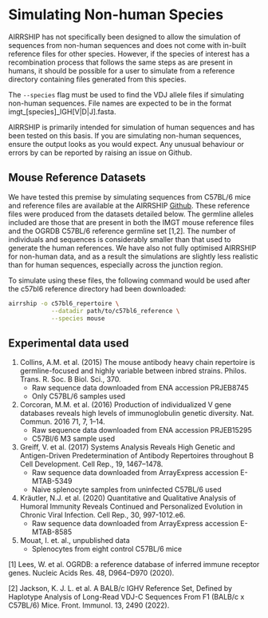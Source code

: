 # Simulating Non-human Species

AIRRSHIP has not specifically been designed to allow the simulation of sequences from non-human sequences and does not come with in-built reference files for other species. However, if the species of interest has a recombination process that follows the same steps as are present in humans, it should be possible for a user to simulate from a reference directory containing files generated from this species.

The ```--species``` flag must be used to find the VDJ allele files if simulating non-human sequences. File names are expected to be in the format imgt_[species]_IGH[V|D|J].fasta. 

AIRRSHIP is primarily intended for simulation of human sequences and has been tested on this basis. If you are simulating non-human sequences, ensure the output looks as you would expect. Any unusual behaviour or errors by can be reported by raising an issue on Github. 


## Mouse Reference Datasets

We have tested this premise by simulating sequences from C57BL/6 mice and reference files are available at the AIRRSHIP [Github](https://github.com/Cowanlab/airrship/c57bl6_reference). These reference files were produced from the datasets detailed below. The germline alleles included are those that are present in both the IMGT mouse reference files and the OGRDB C57BL/6 reference germline set [1,2]. The number of individuals and sequences is considerably smaller than that used to generate the human references. We have also not fully optimised AIRRSHIP for non-human data, and as a result the simulations are slightly less realistic than for human sequences, especially across the junction region. 

To simulate using these files, the following command would be used after the c57bl6 reference directory had been downloaded:

```bash
airrship -o c57bl6_repertoire \
            --datadir path/to/c57bl6_reference \
            --species mouse
```

## Experimental data used

1. Collins, A.M. et al. (2015) The mouse antibody heavy chain repertoire is germline-focused and highly variable between inbred strains. Philos. Trans. R. Soc. B Biol. Sci., 370.
    * Raw sequence data downloaded from ENA accession PRJEB8745 
    * Only C57BL/6 samples used
2. Corcoran, M.M. et al. (2016) Production of individualized V gene databases reveals high levels of immunoglobulin genetic diversity. Nat. Commun. 2016 71, 7, 1–14.
    * Raw sequence data downloaded from ENA accession PRJEB15295
    * C57Bl/6 M3 sample used
3. Greiff, V. et al. (2017) Systems Analysis Reveals High Genetic and Antigen-Driven Predetermination of Antibody Repertoires throughout B Cell Development. Cell Rep., 19, 1467–1478.
    * Raw sequence data downloaded from ArrayExpress accession E-MTAB-5349
    * Naive splenocyte samples from uninfected C57BL/6 used
4. Kräutler, N.J. et al. (2020) Quantitative and Qualitative Analysis of Humoral Immunity Reveals Continued and Personalized Evolution in Chronic Viral Infection. Cell Rep., 30, 997-1012.e6.
    * Raw sequence data downloaded from ArrayExpress accession E-MTAB-8585
5. Mouat, I. et. al., unpublished data
    * Splenocytes from eight control C57BL/6 mice


[1]	Lees, W. et al. OGRDB: a reference database of inferred immune receptor genes. Nucleic Acids Res. 48, D964–D970 (2020).

[2]	Jackson, K. J. L. et al. A BALB/c IGHV Reference Set, Defined by Haplotype Analysis of Long-Read VDJ-C Sequences From F1 (BALB/c x C57BL/6) Mice. Front. Immunol. 13, 2490 (2022).
